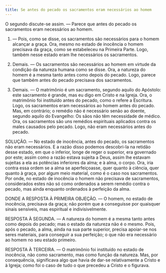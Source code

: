 ```yaml
---
title: Se antes do pecado os sacramentos eram necessários ao homem
---
```


O segundo discute-se assim. — Parece que antes do pecado os sacramentos eram necessários ao homem.  

1. — Pois, como se disse, os sacramentos são necessários para o homem alcançar a graça. Ora, mesmo no estado de inocência o homem precisava da graça, como se estabeleceu na Primeira Parte. Logo, também nesse estado eram lhe necessários os sacramentos.  

2. Demais. — Os sacramentos são necessários ao homem em virtude da condição da natureza humana como se disse. Ora, a natureza do homem é a mesma tanto antes como depois do pecado. Logo, parece que também antes do pecado precisava dos sacramentos.  

3. Demais. — O matrimônio é um sacramento, segundo aquilo do Apóstolo: este sacramento é grande, mas eu digo em Cristo e na Igreja. Ora, o matrimônio foi instituído antes do pecado, como o refere a Escritura. Logo, os sacramentos eram necessários ao homem antes do pecado.  Mas, em contrário; o remédio não é necessário senão ao doente, segundo aquilo do Evangelho: Os sãos não têm necessidade de médico. Ora, os sacramentos são uns remédios espirituais aplicados contra os males causados pelo pecado. Logo, não eram necessários antes do pecado.  

SOLUÇÃO. — No estado de inocência, antes do pecado, os sacramentos não eram necessários. E a razão disso podemos descobri-la na retidão desse estado, em que o inferior, longe de reger o superior, era governado por este; assim como a razão estava sujeita a Deus, assim lhe estavam sujeitas a ela as potências inferiores da alma; e à alma, o corpo. Ora, iria contra essa ordem se a alma se aperfeiçoasse, quer quanto à ciência, quer quanto à graça, por algum meio material, como é o caso nos sacramentos. Por onde, no estado de inocência o homem não precisava de sacramentos, considerados estes não só como ordenados a serem remédio contra o pecado, mas ainda enquanto ordenados à perfeição da alma.  

DONDE A RESPOSTA À PRIMEIRA OBJEÇÃO. — O homem, no estado de inocência, precisava da graça; não porém que a conseguisse por quaisquer sinais sensíveis, mas espiritual e indivisivelmente.  

RESPOSTA À SEGUNDA. — A natureza do homem é a mesma tanto antes como depois do pecado; mas o estado da natureza não é o mesmo. Pois, após o pecado, a alma, ainda na sua parte superior, precisa apoiar-se nos seres materiais, para conseguir a sua perfeição; o que não era necessário ao homem no seu estado primeiro.  

RESPOSTA À TERCEIRA. — O matrimônio foi instituído no estado de inocência, não como sacramento, mas como função da natureza. Mas, por consequência, significava algo que havia de dar-se relativamente a Cristo e à Igreja; como foi o caso de tudo o que precedeu a Cristo e o figurava.